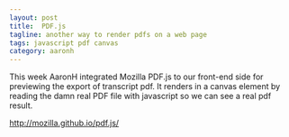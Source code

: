 ```yaml
---
layout: post
title:  PDF.js
tagline: another way to render pdfs on a web page
tags: javascript pdf canvas
category: aaronh
---
```

This week AaronH integrated Mozilla PDF.js to our front-end side for previewing the export of transcript pdf. It renders in a canvas element by reading the damn real PDF file with javascript so we can see a real pdf result.

<http://mozilla.github.io/pdf.js/>
